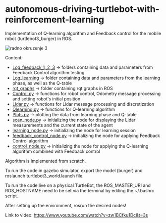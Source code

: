# autonomous-driving-turtlebot-with-reinforcement-learning
Implementation of Q-learning algorithm and Feedback control for the mobile robot (turtlebot3_burger) in ROS.

![radno okruzenje 3](https://user-images.githubusercontent.com/72970001/98345474-02e69500-2015-11eb-8552-9949ddae6cab.jpeg)

Content:
* [Log_feedback_1, 2, 3](Log_feedback_1) -> folders containing data and parameters from Feedback Control algorithm testing
* [Log_learning](Log_learning) -> folder containing data and parameters from the learning phase, as well as the Q-table 
* [rqt_graphs](rqt_graphs) -> folder containing rqt graphs in ROS
* [Control.py](Control.py) -> functions for robot control, Odometry message processing and setting robot's initial position
* [Lidar.py](Lidar.py) -> functions for Lidar message processing and discretization
* [Qlearning.py](Qlearning.py) -> functions for Q-learning algorithm
* [Plots.py](Plots.py) -> plotting the data from learning phase and Q-table
* [scan_node.py](scan_node.py) -> initializing the node for displaying the Lidar measurements and the current state of the agent
* [learning_node.py](learning_node.py) -> initializing the node for learning session
* [feedback_control_node.py](feedback_control_node.py) -> initializing the node for applying Feedback Control algorithm
* [control_node.py](control_node.py) -> initializing the node for applying the Q-learning algorithm combined with Feedback control
    
Algorithm is implemented from scratch.

To run the code in gazebo simulator, export the model (burger) and roslaunch turtlebot3_world.launch file.

To run the code live on a physical TurtleBot, the ROS_MASTER_URI and ROS_HOSTNAME need to be set via the terminal by editing the ~/.bashrc script.

After setting up the environment, rosrun the desired nodes!

Link to video: https://www.youtube.com/watch?v=zw1BCfku1Dc&t=3s
